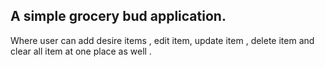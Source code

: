 ## A simple grocery bud application.


Where user can add desire items , edit item, update item , delete item and clear all item at one place as well .
